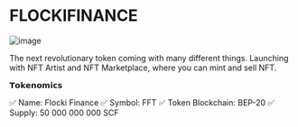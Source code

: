 # FLOCKIFINANCE
![image](https://user-images.githubusercontent.com/90779430/133645497-eb3377d5-a6e9-4c20-ab57-511052520f68.png)

The next revolutionary token coming with many different things. Launching with NFT Artist and NFT Marketplace, where you can mint and sell NFT.

𝗧𝗼𝗸𝗲𝗻𝗼𝗺𝗶𝗰𝘀

✅ Name: Flocki Finance
✅ Symbol: FFT
✅ Token Blockchain: BEP-20
✅ Supply: 50 000 000 000 SCF
